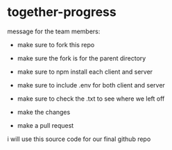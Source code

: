 # together-progress
 
message for the team members:

- make sure to fork this repo
- make sure the fork is for the parent directory

- make sure to npm install each client and server

- make sure to include .env for both client and server


- make sure to check the .txt to see where we left off


- make the changes
- make a pull request

i will use this source code for our final github repo